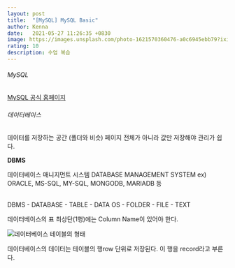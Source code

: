 ```yaml
---
layout: post
title:  "[MySQL] MySQL Basic"
author: Kenna
date:   2021-05-27 11:26:35 +0830
image: https://images.unsplash.com/photo-1621570360476-a0c6945ebb79?ixid=MnwxMjA3fDF8MHxwaG90by1wYWdlfHx8fGVufDB8fHx8&ixlib=rb-1.2.1&auto=format&fit=crop&w=1267&q=80
rating: 10
description: 수업 복습
---
```


###### MySQL
[MySQL 공식 홈페이지]("https://www.mysql.com/")

###### 데이터베이스

데이터를 저장하는 공간 (폴더와 비슷)
페이지 전체가 아니라 값만 저장해야 관리가 쉽다.

**DBMS**<br>

데이터베이스 매니지먼트 시스템 DATABASE MANAGEMENT SYSTEM
ex) ORACLE, MS-SQL, MY-SQL, MONGODB, MARIADB 등


<br>
DBMS   -   DATABASE   -   TABLE   -   DATA
 OS    -    FOLDER    -   FILE    -   TEXT

데이터베이스의 표 최상단(1행)에는 Column Name이 있어야 한다.

![데이터베이스 테이블의 형태](https://external-content.duckduckgo.com/iu/?u=https%3A%2F%2Ftse4.mm.bing.net%2Fth%3Fid%3DOIP.qdziv9QqoVNmnrBdKQDxGwHaE4%26pid%3DApi&f=1)

데이터베이스의 데이터는 테이블의 행row 단위로 저장된다.
이 행을 record라고 부른다.